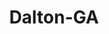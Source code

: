 ---
title: Dalton-GA
slug: dalton-ga
f_state:
- cms/state/georgia.md
f_locations:
- cms/payday-loan/advance-america-1581.md
- cms/payday-loan/arrow-auto-insurance-4834.md
- cms/payday-loan/atlanta-check-cashers-4876.md
- cms/payday-loan/cash-one-payday-advance-8182.md
- cms/payday-loan/check-advantage-10441.md
- cms/payday-loan/check-advantage-10442.md
- cms/payday-loan/check-into-cash-11735.md
- cms/payday-loan/discount-check-cashing-15905.md
- cms/payday-loan/first-america-cash-advance-18206.md
- cms/payday-loan/first-america-cash-advance-18250.md
- cms/payday-loan/first-america-cash-advance-18251.md
- cms/payday-loan/flex-check-cash-advance-centers-18670.md
- cms/payday-loan/friendly-check-cashing-18824.md
- cms/payday-loan/friendly-check-cashing-18826.md
- cms/payday-loan/friendly-check-cashing-18827.md
- cms/payday-loan/friendly-check-cashing-3-18836.md
- cms/payday-loan/national-title-pawn-22884.md
- cms/payday-loan/national-title-pawn-22886.md
- cms/payday-loan/national-title-pawn-of-dalton-22887.md
- cms/payday-loan/quick-cash-inc-25020.md
updated-on: '2024-05-30T13:41:28.615Z'
created-on: '2024-05-30T13:41:28.615Z'
published-on: '2024-05-30T13:54:32.469Z'
f_city: Dalton
layout: '[city].html'
tags: city
---